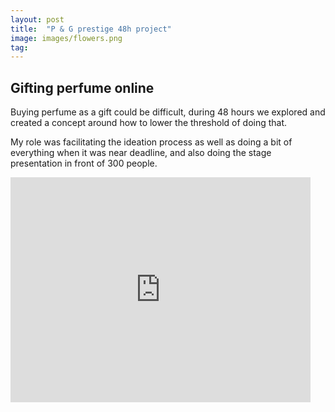 ```yaml
---
layout: post
title:  "P & G prestige 48h project"
image: images/flowers.png
tag:
---
```

## Gifting perfume online

Buying perfume as a gift could be difficult, during 48 hours we explored and created a concept around how to lower the threshold of doing that. 

My role was facilitating the ideation process as well as doing a bit of everything when it was near deadline, and also doing the stage presentation in front of 300 people.


<iframe width="480" height="360" src="https://www.youtube.com/embed/HGWYvERDFqg?rel=0" frameborder="0" allowfullscreen></iframe>